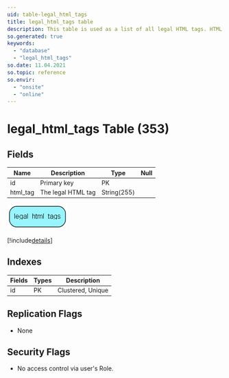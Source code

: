 ```yaml
---
uid: table-legal_html_tags
title: legal_html_tags table
description: This table is used as a list of all legal HTML tags. HTML tags not in this list                  will be ignored when viewing html versions of messages
so.generated: true
keywords:
  - "database"
  - "legal_html_tags"
so.date: 11.04.2021
so.topic: reference
so.envir:
  - "onsite"
  - "online"
---
```


# legal\_html\_tags Table (353)

## Fields

| Name | Description | Type | Null |
|------|-------------|------|:----:|
|id|Primary key|PK| |
|html\_tag|The legal HTML tag |String(255)| |


![legal_html_tags table relationship diagram](./media/legal_html_tags.png)

[!include[details](./includes/legal-html-tags.md)]

## Indexes

| Fields | Types | Description |
|--------|-------|-------------|
|id |PK |Clustered, Unique |

## Replication Flags

* None

## Security Flags

* No access control via user's Role.

